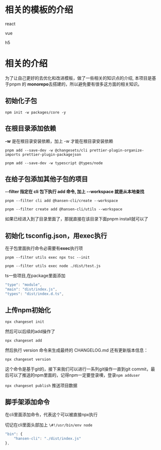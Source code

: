 



# 相关的模板的介绍

react

vue

h5

# 相关的介绍

为了让自己更好的去优化和改进模板，做了一些相关的知识点的介绍, 本项目是基于pnpm 的 **monorepo**去搭建的，所以避免要有很多这方面的相关知识。

## 初始化子包

`npm init -w packages/core -y`

## 在根目录添加依赖

**-w** 是在根目录安装依赖，加上 -w 才能在根目录安装依赖

`pnpm add --save-dev -w @changesets/cli prettier-plugin-organize-imports prettier-plugin-packagejson`

`pnpm add --save-dev -w typescript @types/node`

## 在给子包添加其他子包的项目

**--filter 指定在 cli 包下执行 add 命令,  加上 --workspace 就是从本地查找**

`pnpm --filter cli add @hansen-cli/create --workspace`

`pnpm --filter create add @hansen-cli/utils --workspace`

如果已经进入到了目录里面了，那就直接在该目录下面pnpm install就可以了

## 初始化 tsconfig.json，用exec执行

在子包里面执行命令必需要有**exec**执行项

`pnpm --filter utils exec npx tsc --init`

`pnpm --filter utils exec node ./dist/test.js`

ts一些项目,在package里面添加

```typescript
"type": "module",
"main": "dist/index.js",
"types": "dist/index.d.ts",

```

## 上传npm初始化

`npx changeset init`

然后可以后续的add操作了

`npx changeset add`

然后执行 version 命令来生成最终的 CHANGELOG.md 还有更新版本信息：

`npx changeset version` 

这个命令是基于git的，接下来我们可以进行一系列git操作一直到git commit，最后可以了推送的npm里面的，记得npm一定要登录噢，登录`npm adduser`

`npx changeset publish`  推送项目数据

## 脚手架添加命令

在cli里面添加命令，代表这个可以被直接npx执行

切记在cli里面头部加上 `\#!/usr/bin/env node`

```javascript
"bin": {
    "hansen-cli": "./dist/index.js"
},
```

